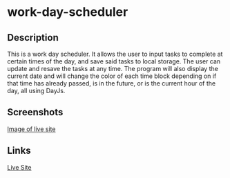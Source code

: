 # work-day-scheduler

## Description

This is a work day scheduler. It allows the user to input tasks to complete at certain times of the day, and save said tasks to local storage. The user can update and resave the tasks at any time. The program will also display the current date and will change the color of each time block depending on if that time has already passed, is in the future, or is the current hour of the day, all using DayJs.
## Screenshots

[Image of live site](Assets/Work-Day-Scheduler-schedule-screen.png)

## Links

[Live Site](https://c-dresser.github.io/work-day-scheduler/)